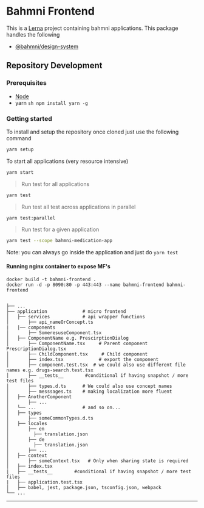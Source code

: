 # Bahmni Frontend

This is a [Lerna](https://lerna.js.org/) project containing bahmni applications. This package handles the following

-  [@bahmni/design-system](packages/bahmni-design-system)

## Repository Development
### Prerequisites

- [Node](https://nodejs.org/en/download)
- yarn ```sh npm install yarn -g ```
### Getting started

To install and setup the repository once cloned just use the following command

```sh
yarn setup
```

To start all applications (very resource intensive)
```sh
yarn start
```

> Run test for all applications
```sh
yarn test
```

> Run test all test across applications in parallel
```sh
yarn test:parallel
```

> Run test for a given application
```sh
yarn test --scope bahmni-medication-app
```
Note: you can always go inside the application and just do `yarn test`


#### Running nginx container to expose MF's
```
docker build -t bahmni-frontend .
docker run -d -p 8090:80 -p 443:443 --name bahmni-frontend bahmni-frontend
```

```

├── ...
├── application             # micro frontend
│   ├── services            # api wrapper functions
│       ├── api_nameOrConcept.ts
|   |── components
│       ├── SomeresuseComponent.tsx
│   ├── ComponentName e.g. PrescirptionDialog
│       ├── ComponentName.tsx     # Parent component  PrescriptionDialog.tsx
│       ├── ChildComponent.tsx     # Child component
│       ├── index.tsx             # export the component
│       ├── component.test.tsx  # we could also use different file names e.g. drugs-search.test.tsx
│       ├── __tests__        #conditional if having snapshot / more test files
│       ├── types.d.ts      # We could also use concept names
│       ├── messsages.ts    # making localization more fluent
│   ├── AnotherComponent
│       ├── ...
│   └── ...                 # and so on...
│   ├── types
│       ├── someCommonTypes.d.ts
│   ├── locales
│       ├── en
│         ├── translation.json
│       ├── de
│         ├── translation.json
│       ├── ...
│   ├── context
│       ├── someContext.tsx   # Only when sharing state is required
│   ├── index.tsx             
|   ├── __tests__        #conditional if having snapshot / more test files
|   ├── application.test.tsx  
│   ├── babel, jest, package.json, tsconfig.json, webpack
└── ...
```

---